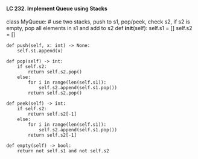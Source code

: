#### LC 232. Implement Queue using Stacks
class MyQueue:
    # use two stacks, push to s1, pop/peek, check s2, if s2 is empty, pop all elements in s1 and add to s2
    def __init__(self):
        self.s1 = []
        self.s2 = []

    def push(self, x: int) -> None:
        self.s1.append(x)

    def pop(self) -> int:
        if self.s2:
            return self.s2.pop()
        else:
            for i in range(len(self.s1)):
                self.s2.append(self.s1.pop())
            return self.s2.pop()

    def peek(self) -> int:
        if self.s2:
            return self.s2[-1]
        else:
            for i in range(len(self.s1)):
                self.s2.append(self.s1.pop())
            return self.s2[-1]

    def empty(self) -> bool:
        return not self.s1 and not self.s2